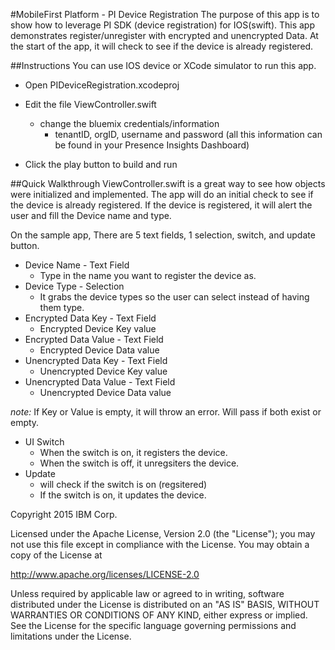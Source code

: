 #MobileFirst Platform - PI Device Registration 
The purpose of this app is to show how to leverage PI SDK (device registration) for IOS(swift). This app demonstrates register/unregister with encrypted and unencrypted Data. At the start of the app, it will check to see if the device is already registered.


##Instructions
You can use IOS device or XCode simulator to run this app.

* Open PIDeviceRegistration.xcodeproj
* Edit the file ViewController.swift
	- change the bluemix credentials/information
		- tenantID, orgID, username and password (all this information can be found in your Presence Insights Dashboard)

* Click the play button to build and run


##Quick Walkthrough
ViewController.swift is a great way to see how objects were initialized and implemented. The app will do an initial check to see if the device is already registered. If the device is registered, it will alert the user and fill the Device name and type.

On the sample app, There are 5 text fields, 1 selection, switch, and update button.

* Device Name - Text Field
	- Type in the name you want to register the device as.
* Device Type - Selection
	- It grabs the device types so the user can select instead of having them type.
* Encrypted Data Key - Text Field
	- Encrypted Device Key value
* Encrypted Data Value - Text Field
	- Encrypted Device Data value
* Unencrypted Data Key - Text Field
    - Unencrypted Device Key value
* Unencrypted Data Value - Text Field
    - Unencrypted Device Data value
	
*note:* If Key or Value is empty, it will throw an error. Will pass if both exist or empty.

* UI Switch
	- When the switch is on, it registers the device.
	- When the switch is off, it unregsiters the device. 
* Update
	- will check if the switch is on (regsitered)
	- If the switch is on, it updates the device.


	
	
	
	
	
	


Copyright 2015 IBM Corp.

Licensed under the Apache License, Version 2.0 (the "License");
you may not use this file except in compliance with the License.
You may obtain a copy of the License at

http://www.apache.org/licenses/LICENSE-2.0

Unless required by applicable law or agreed to in writing, software
distributed under the License is distributed on an "AS IS" BASIS,
WITHOUT WARRANTIES OR CONDITIONS OF ANY KIND, either express or implied.
See the License for the specific language governing permissions and
limitations under the License.






